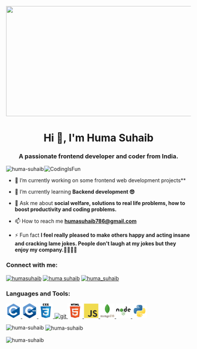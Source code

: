  <img src="/banner.jpg" width="900" height="300" >
<h1 align="center">Hi 👋, I'm Huma Suhaib</h1>
<h3 align="center">A passionate frontend developer and coder from India.</h3>
<img align="right" width="400" alt="CodingIsFun" src="https://user-images.githubusercontent.com/55389276/140866485-8fb1c876-9a8f-4d6a-98dc-08c4981eaf70.gif">
<p align="left"> <img src="https://komarev.com/ghpvc/?username=huma-suhaib&label=Profile%20views&color=0e75b6&style=flat" alt="huma-suhaib" /> </p>

- 🔭 I’m currently working on some frontend web development projects**

- 🌱 I’m currently learning **Backend development 😎**

- 💬 Ask me about **social welfare, solutions to real life problems, how to boost productivity and coding problems.**

- 📫 How to reach me **humasuhaib786@gmail.com**

- ⚡ Fun fact **I feel really pleased to make others happy and acting insane and cracking lame jokes. People don't laugh at my jokes but they enjoy my company.🤪🤪🤩🤩**

<h3 align="left">Connect with me:</h3>
<p align="left">
<a href="https://twitter.com/humasuhaib" target="blank"><img align="center" src="https://raw.githubusercontent.com/rahuldkjain/github-profile-readme-generator/master/src/images/icons/Social/twitter.svg" alt="humasuhaib" height="30" width="40" /></a>
<a href="https://linkedin.com/in/huma suhaib" target="blank"><img align="center" src="https://raw.githubusercontent.com/rahuldkjain/github-profile-readme-generator/master/src/images/icons/Social/linked-in-alt.svg" alt="huma suhaib" height="30" width="40" /></a>
<a href="https://auth.geeksforgeeks.org/user/humasuhq1et/?utm_source=geeksforgeeks&utm_medium=my_profile&utm_campaign=auth_user" target="blank"><img align="center" src="https://raw.githubusercontent.com/rahuldkjain/github-profile-readme-generator/master/src/images/icons/Social/leet-code.svg" alt="huma_suhaib" height="30" width="40" /></a>
</p>

<h3 align="left">Languages and Tools:</h3>
<p align="left"> <a href="https://www.cprogramming.com/" target="_blank" rel="noreferrer"> <img src="https://raw.githubusercontent.com/devicons/devicon/master/icons/c/c-original.svg" alt="c" width="40" height="40"/> </a> <a href="https://www.w3schools.com/cpp/" target="_blank" rel="noreferrer"> <img src="https://raw.githubusercontent.com/devicons/devicon/master/icons/cplusplus/cplusplus-original.svg" alt="cplusplus" width="40" height="40"/> </a> </a> <a href="https://www.w3schools.com/css/" target="_blank" rel="noreferrer"> <img src="https://raw.githubusercontent.com/devicons/devicon/master/icons/css3/css3-original-wordmark.svg" alt="css3" width="40" height="40"/> </a> <a href="https://git-scm.com/" target="_blank" rel="noreferrer"> <img src="https://www.vectorlogo.zone/logos/git-scm/git-scm-icon.svg" alt="git" width="40" height="40"/> </a> <a href="https://www.w3.org/html/" target="_blank" rel="noreferrer"> <img src="https://raw.githubusercontent.com/devicons/devicon/master/icons/html5/html5-original-wordmark.svg" alt="html5" width="40" height="40"/> </a> <a href="https://developer.mozilla.org/en-US/docs/Web/JavaScript" target="_blank" rel="noreferrer"> <img src="https://raw.githubusercontent.com/devicons/devicon/master/icons/javascript/javascript-original.svg" alt="javascript" width="40" height="40"/> </a> <a href="https://www.mongodb.com/" target="_blank" rel="noreferrer"> <img src="https://raw.githubusercontent.com/devicons/devicon/master/icons/mongodb/mongodb-original-wordmark.svg" alt="mongodb" width="40" height="40"/> </a> <a href="https://nodejs.org" target="_blank" rel="noreferrer"> <img src="https://raw.githubusercontent.com/devicons/devicon/master/icons/nodejs/nodejs-original-wordmark.svg" alt="nodejs" width="40" height="40"/> </a> <a href="https://www.python.org" target="_blank" rel="noreferrer"> <img src="https://raw.githubusercontent.com/devicons/devicon/master/icons/python/python-original.svg" alt="python" width="40" height="40"/> </a> </p>

<p><img align="left" src="https://github-readme-stats.vercel.app/api/top-langs?username=huma-suhaib&show_icons=true&locale=en&layout=compact" alt="huma-suhaib" /></p>

<p>&nbsp;<img align="center" src="https://github-readme-stats.vercel.app/api?username=huma-suhaib&show_icons=true&locale=en" alt="huma-suhaib" /></p>

<p><img align="center" src="https://github-readme-streak-stats.herokuapp.com/?user=huma-suhaib&" alt="huma-suhaib" /></p>


